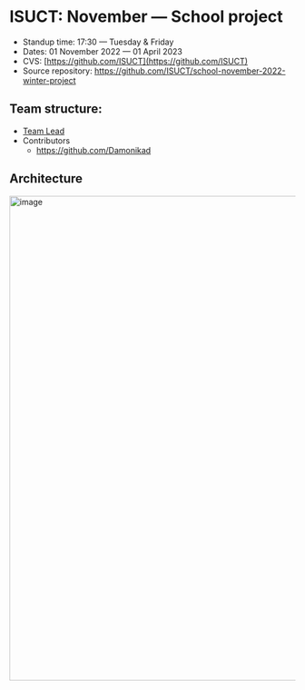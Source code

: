 # ISUCT: November — School project

- Standup time: 17:30 — Tuesday & Friday
- Dates: 01 November 2022 — 01 April 2023
- CVS: [https://github.com/ISUCT](https://github.com/ISUCT)
- Source repository: https://github.com/ISUCT/school-november-2022-winter-project

## Team structure:

- [Team Lead](https://github.com/Zimtir)
- Contributors
  - https://github.com/Damonikad


## Architecture

<img width="854" alt="image" src="https://user-images.githubusercontent.com/32175240/205149165-7224992c-68e7-4701-b386-15073ac9ebdf.png">
